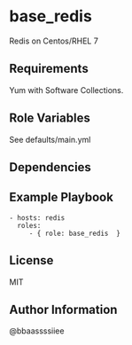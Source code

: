 base_redis
==========

Redis on Centos/RHEL 7

Requirements
------------

Yum with Software Collections.

Role Variables
--------------

See defaults/main.yml

Dependencies
------------

Example Playbook
----------------

    - hosts: redis
      roles:
         - { role: base_redis  }

License
-------

MIT

Author Information
------------------
@bbaassssiiee
